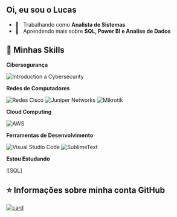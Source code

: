 ## Oi, eu sou o Lucas


- 💼 &nbsp; Trabalhando como **Analista de Sistemas**
- 👀 &nbsp; Aprendendo mais sobre **SQL, Power BI e Analíse de Dados**

## 🚀 Minhas Skills

**Cibersegurança**

  ![Introduction a Cybersecurity](https://img.shields.io/badge/-Cisco-333333?style=flat&logo=Cisco)

**Redes de Computadores**

  ![Redes Cisco](https://img.shields.io/badge/-Cisco-333333?style=flat&logo=Cisco)
  ![Juniper Networks](https://img.shields.io/badge/-juniper%20networks-333333?style=flat&logo=junipernetworks)
  ![Mikrotik](https://img.shields.io/badge/-mikrotik-333333?style=flat&logo=mikrotik)


**Cloud Computing**

  ![AWS](https://img.shields.io/badge/-Amazon-333333?style=flat&logo=Amazon)


**Ferramentas de Desenvolvimento**
  
  ![Visual Studio Code](https://img.shields.io/badge/-Visual%20Studio%20Code-333333?style=flat&logo=visual-studio-code&logoColor=007ACC)
  ![SublimeText](https://img.shields.io/badge/-SublimeText-333333?style=flat&logo=SublimeText)
 
 
**Estou Estudando**

  ![SQL]
  
  ## ⭐ Informações sobre minha conta GitHub

[![card](https://github-readme-stats.vercel.app/api?username=lucasmarquesr&theme=dark)](https://github.com/lucasmarquesr/)
  
